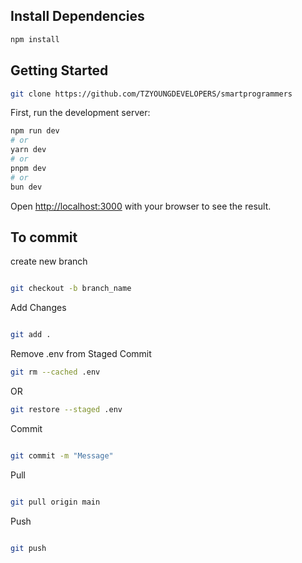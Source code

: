 
## Install Dependencies
```bash
npm install
```
## Getting Started
```bash
git clone https://github.com/TZYOUNGDEVELOPERS/smartprogrammers

```
First, run the development server:

```bash
npm run dev
# or
yarn dev
# or
pnpm dev
# or
bun dev
```

Open [http://localhost:3000](http://localhost:3000) with your browser to see the result.


## To commit
 create new branch

 ```bash

 git checkout -b branch_name

 ```

 Add Changes

 ```bash

 git add .

 ```
Remove .env from Staged Commit
```bash
git rm --cached .env
```

OR

```bash
git restore --staged .env
``` 

 Commit

 ```bash

 git commit -m "Message"

 ```

 Pull

 ```bash

 git pull origin main

 ```

 Push

 ```bash

 git push

 ```